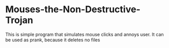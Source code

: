 # Mouses-the-Non-Destructive-Trojan
This is simple program that simulates mouse clicks and annoys user. It can be used as prank, because it deletes no files
